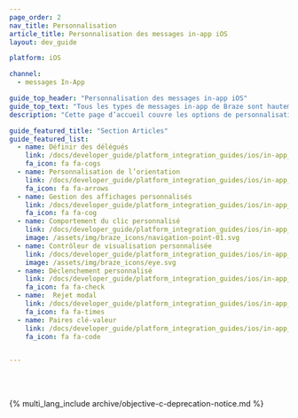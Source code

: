 ```yaml
---
page_order: 2
nav_title: Personnalisation
article_title: Personnalisation des messages in-app iOS
layout: dev_guide

platform: iOS

channel:
  - messages In-App

guide_top_header: "Personnalisation des messages in-app iOS"
guide_top_text: "Tous les types de messages in-app de Braze sont hautement personnalisables que ce soit au niveau des messages, des images, des icônes <a href='http://fortawesome.github.io/Font-Awesome/'>Font Awesome</a>, des clics, de l’analytique, du style modifiable, des options d’affichage et de livraison personnalisées. Plusieurs options peuvent être configurées sur la base de chaque message in-app <a href='/docs/user_guide/message_building_by_channel/in-app_messages/create/'>dans le tableau de bord</a>. Braze fournit en outre plusieurs niveaux de personnalisation avancée pour répondre à divers cas d’usage et besoins."
description: "Cette page d’accueil couvre les options de personnalisation des messages in-app Braze iOS SDK, comme la définition des délégués, la personnalisation de l’orientation, la gestion personnalisée de l’affichage, etc."

guide_featured_title: "Section Articles"
guide_featured_list:
  - name: Définir des délégués
    link: /docs/developer_guide/platform_integration_guides/ios/in-app_messaging/customization/setting_delegates/
    fa_icon: fa fa-cogs
  - name: Personnalisation de l’orientation
    link: /docs/developer_guide/platform_integration_guides/ios/in-app_messaging/customization/customizing_orientation/
    fa_icon: fa fa-arrows
  - name: Gestion des affichages personnalisés
    link: /docs/developer_guide/platform_integration_guides/ios/in-app_messaging/customization/handing_in_app_display/
    fa_icon: fa fa-cog
  - name: Comportement du clic personnalisé
    link: /docs/developer_guide/platform_integration_guides/ios/in-app_messaging/customization/behavior_on_click/
    image: /assets/img/braze_icons/navigation-point-01.svg
  - name: Contrôleur de visualisation personnalisée
    link: /docs/developer_guide/platform_integration_guides/ios/in-app_messaging/customization/custom_view_controller/
    image: /assets/img/braze_icons/eye.svg
  - name: Déclenchement personnalisé
    link: /docs/developer_guide/platform_integration_guides/ios/in-app_messaging/customization/custom_triggering/
    fa_icon: fa fa-check
  - name:  Rejet modal
    link: /docs/developer_guide/platform_integration_guides/ios/in-app_messaging/customization/modal_dismissal/
    fa_icon: fa fa-times
  - name: Paires clé-valeur
    link: /docs/developer_guide/platform_integration_guides/ios/in-app_messaging/customization/key_value_pairs/
    fa_icon: fa fa-code


---
```

<br><br>

{% multi_lang_include archive/objective-c-deprecation-notice.md %}
